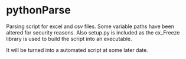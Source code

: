 # pythonParse
Parsing script for excel and csv files. Some variable paths have been altered for security reasons.
Also setup.py is included as the cx_Freeze library is used to build the script into an executable. 

It will be turned into a automated script at some later date. 
